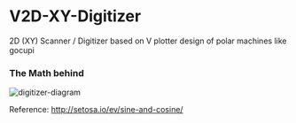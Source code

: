 # V2D-XY-Digitizer
2D (XY) Scanner / Digitizer based on V plotter design of polar machines like gocupi

### The Math behind

![digitizer-diagram](https://user-images.githubusercontent.com/11083514/46181908-5b88c700-c2c0-11e8-8bd2-ad54a1daff7a.png)

Reference: http://setosa.io/ev/sine-and-cosine/
